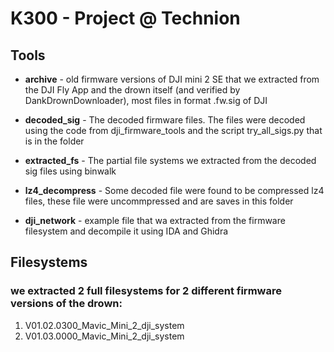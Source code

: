 K300 - Project @ Technion
=========================

## Tools

- **archive** - old firmware versions of DJI mini 2 SE that we extracted from the DJI Fly App and the drown itself (and verified by DankDrownDownloader), most files in format .fw.sig of DJI

- **decoded_sig** - The decoded firmware files. The files were decoded using the code from dji_firmware_tools and the script try_all_sigs.py that is in the folder

- **extracted_fs** - The partial file systems we extracted from the decoded sig files using binwalk

- **lz4_decompress** - Some decoded file were found to be compressed lz4 files, these file were uncommpressed and are saves in this folder

- **dji_network** - example file that wa extracted from the firmware filesystem and decompile it using IDA and Ghidra

## Filesystems
### we extracted 2 full filesystems for 2 different firmware versions of the drown:
1. V01.02.0300_Mavic_Mini_2_dji_system
2. V01.03.0000_Mavic_Mini_2_dji_system

